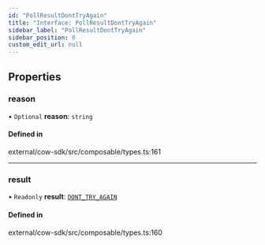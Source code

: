 ```yaml
---
id: "PollResultDontTryAgain"
title: "Interface: PollResultDontTryAgain"
sidebar_label: "PollResultDontTryAgain"
sidebar_position: 0
custom_edit_url: null
---
```


## Properties

### reason

• `Optional` **reason**: `string`

#### Defined in

external/cow-sdk/src/composable/types.ts:161

___

### result

• `Readonly` **result**: [`DONT_TRY_AGAIN`](../enums/PollResultCode.md#dont_try_again)

#### Defined in

external/cow-sdk/src/composable/types.ts:160
